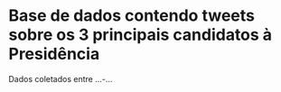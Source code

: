 # Base de dados contendo tweets sobre os 3 principais candidatos à Presidência
Dados coletados entre ...-...
